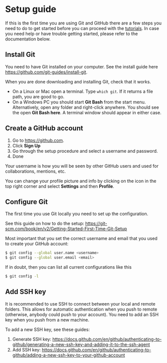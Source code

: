 ﻿# Setup guide

If this is the first time you are using Git and GitHub there are a few steps you need to do to get started before you can proceed with the [tutorials](Tutorial.md). In case you need help or have trouble getting started, please refer to the documentation below.

## Install Git
You need to have Git installed on your computer. See the install guide here https://github.com/git-guides/install-git.

When you are done downloading and installing Git, check that it works.
* On a Linux or Mac open a terminal. Type `which git`. If it returns a file path, you are good to go.
* On a Windows PC you should start **Git Bash** from the start menu. Alternatively, open any folder and right-click anywhere. You should see the open **Git Bash here**. A terminal window should appear in either case.

## Create a GitHub account

1. Go to https://github.com. 
2. Click **Sign Up**
3. Go through the setup procedure and select a username and password.
4. Done

Your username is how you will be seen by other GitHub users and used for collaborations, mentions, etc.

You can change your profile picture and info by clicking on the icon in the top right corner and select **Settings** and then **Profile**.


## Configure Git

The first time you use Git locally you need to set up the configuration. 

See this guide on how to do the setup: https://git-scm.com/book/en/v2/Getting-Started-First-Time-Git-Setup

Most important that you set the correct username and email that you used to create your GitHub account:

```bash
$ git config --global user.name <username>
$ git config --global user.email <email>
```

If in doubt, then you can list all current configurations like this

```bash
$ git config -l
```

## Add SSH key

It is recommended to use SSH to connect between your local and remote folders. This allows for automatic authentication when you push to remote (otherwise, anybody could push to your account). You need to add an SSH key when you push from a new machine.

To add a new SSH key, see these guides:
1) Generate SSH key: https://docs.github.com/en/github/authenticating-to-github/generating-a-new-ssh-key-and-adding-it-to-the-ssh-agent
2) Add SSH key: https://docs.github.com/en/github/authenticating-to-github/adding-a-new-ssh-key-to-your-github-account
